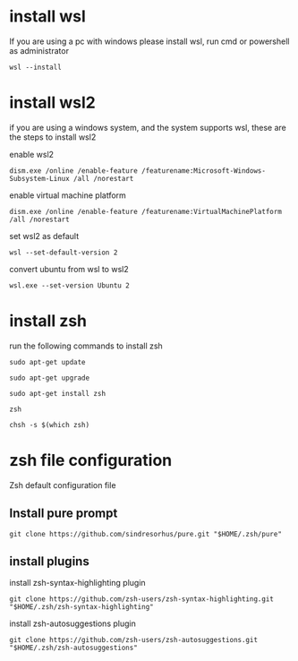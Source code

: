 # install wsl
If you are using a pc with windows please install wsl, run cmd or powershell as administrator

`wsl --install`

# install wsl2

if you are using a windows system, and the system supports wsl, these are the steps to install wsl2

enable wsl2

`dism.exe /online /enable-feature /featurename:Microsoft-Windows-Subsystem-Linux /all /norestart`

enable virtual machine platform

`dism.exe /online /enable-feature /featurename:VirtualMachinePlatform /all /norestart`

set wsl2 as default

`wsl --set-default-version 2`

convert ubuntu from wsl to wsl2

`wsl.exe --set-version Ubuntu 2`

# install zsh
run the following commands to install zsh

`sudo apt-get update`

`sudo apt-get upgrade`

`sudo apt-get install zsh`

`zsh`

`chsh -s $(which zsh)`

# zsh file configuration

Zsh default configuration file

## Install pure prompt

`git clone https://github.com/sindresorhus/pure.git "$HOME/.zsh/pure"`


## install plugins

install zsh-syntax-highlighting plugin

`git clone https://github.com/zsh-users/zsh-syntax-highlighting.git  "$HOME/.zsh/zsh-syntax-highlighting"`

install zsh-autosuggestions plugin

`git clone https://github.com/zsh-users/zsh-autosuggestions.git  "$HOME/.zsh/zsh-autosuggestions"`

